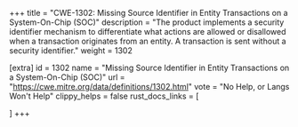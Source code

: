+++
title = "CWE-1302: Missing Source Identifier in Entity Transactions on a System-On-Chip (SOC)"
description	= "The product implements a security identifier mechanism to differentiate what actions are allowed or disallowed when a transaction originates from an entity. A transaction is sent without a security identifier."
weight = 1302

[extra]
id = 1302
name = "Missing Source Identifier in Entity Transactions on a System-On-Chip (SOC)"
url = "https://cwe.mitre.org/data/definitions/1302.html"
vote = "No Help, or Langs Won't Help"
clippy_helps = false
rust_docs_links = [
	
]
+++

